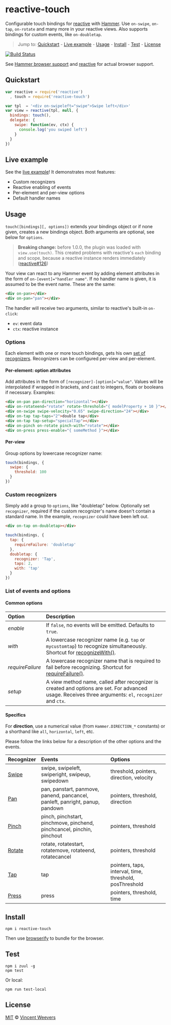 # reactive-touch

Configurable touch bindings for [reactive](https://github.com/component/reactive) with [Hammer](https://hammerjs.github.io/). Use `on-swipe`, `on-tap`, `on-rotate` and many more in your reactive views. Also supports bindings for custom events, like `on-doubletap`.

> Jump to: [Quickstart](#quickstart) - [Live example](#live-example) - [Usage](#usage) - [Install](#install) - [Test](#test) - [License](#license)

[![Build Status](https://saucelabs.com/browser-matrix/reactive-touch-sauce.svg)](https://travis-ci.org/vweevers/reactive-touch)

See [Hammer browser support](https://hammerjs.github.io/browser-support.html) and [reactive](https://github.com/component/reactive) for actual browser support.

## Quickstart

```js
var reactive = require('reactive')
  , touch = require('reactive-touch')

var tpl  = '<div on-swipeleft="swipe">Swipe left</div>'
var view = reactive(tpl, null, {
  bindings: touch(),
  delegate: {
    swipe: function(ev, ctx) {
      console.log('you swiped left')
    }
  }
})
```

## Live example

See the [live example](http://htmlpreview.github.io/?https://github.com/vweevers/reactive-touch/blob/master/example/index.html)! It demonstrates most features:

- Custom recognizers
- Reactive enabling of events
- Per-element and per-view options
- Default handler names

## Usage

`touch([bindings][, options])` extends your bindings object or if none given, creates a new bindings object. Both arguments are optional, see below for `options`.

>**Breaking change:** before 1.0.0, the plugin was loaded with `view.use(touch)`. This created problems with reactive's `each` binding and scope, because a reactive instance renders immediately ([reactive#126](https://github.com/component/reactive/issues/126))

Your view can react to any Hammer event by adding element attributes in the form of `on-[event]="handler name"`. If no handler name is given, it is assumed to be the event name. These are the same:

```html
<div on-pan></div>
<div on-pan="pan"></div>
```

The handler will receive two arguments, similar to reactive's built-in `on-click`:

- `ev`: event data
- `ctx`: reactive instance

### Options

Each element with one or more touch bindings, gets his own [set of recognizers](https://hammerjs.github.io/getting-started.html#more-control). Recognizers can be configured per-view and per-element.

#### Per-element: option attributes

Add attributes in the form of `[recognizer]-[option]="value"`. Values will be interpolated if wrapped in brackets, and cast to integers, floats or booleans if necessary. Examples:

```html
<div on-pan pan-direction="horizontal"></div>
<div on-rotateend="rotate" rotate-threshold="{ modelProperty + 10 }"></div>
<div on-swipe swipe-velocity="0.65" swipe-direction="24"></div>
<div on-tap tap-taps="2">double tap</div>
<div on-tap tap-setup="specialTap"></div>
<div on-pinch on-rotate pinch-with="rotate"></div>
<div on-press press-enable="{ someMethod }"></div>
```

#### Per-view 

Group options by lowercase recognizer name:

```js
touch(bindings, {
  swipe: {
    threshold: 100
  }
})
```

### Custom recognizers

Simply add a group to `options`, like "doubletap" below. Optionally set `recognizer`, required if the custom recognizer's name doesn't contain a standard name. In the example, `recognizer` could have been left out.

```html
<div on-tap on-doubletap></div>
```

```js
touch(bindings, {
  tap: {
    requireFailure: 'doubletap'
  },
  doubletap: {
    recognizer: 'Tap',
    taps: 2,
    with: 'tap'
  }
})
```

### List of events and options

#### Common options

| Option           | Description
|:-----------------|:--------------
| *enable*         | If `false`, no events will be emitted. Defaults to `true`.
| *with*           | A lowercase recognizer name (e.g. `tap` or `mycustomtap`) to recognize simultaneously. Shortcut for [recognizeWith()](http://hammerjs.github.io/recognize-with/).
| *requireFailure* | A lowercase recognizer name that is required to fail before recognizing. Shortcut for [requireFailure()](http://hammerjs.github.io/require-failure/).
| *setup*          | A view method name, called after recognizer is created and options are set. For advanced usage. Receives three arguments: `el`, `recognizer` and `ctx`.

#### Specifics

For **direction**, use a numerical value (from `Hammer.DIRECTION_*` constants) or a shorthand like `all`, `horizontal`, `left`, etc.

Please follow the links below for a description of the other options and the events.

| Recognizer | Events   | Options  
|:-----------|:---------|:------------------
| [Swipe](https://hammerjs.github.io/recognizer-swipe/) | swipe, swipeleft, swiperight, swipeup, swipedown | threshold, pointers, direction, velocity
| [Pan](https://hammerjs.github.io/recognizer-pan/) | pan, panstart, panmove, panend, pancancel, panleft, panright, panup, pandown | pointers, threshold, direction
| [Pinch](https://hammerjs.github.io/recognizer-pinch/) | pinch, pinchstart, pinchmove, pinchend, pinchcancel, pinchin, pinchout | pointers, threshold
| [Rotate](https://hammerjs.github.io/recognizer-rotate/) | rotate, rotatestart, rotatemove, rotateend, rotatecancel | pointers, threshold
| [Tap](https://hammerjs.github.io/recognizer-tap/) | tap | pointers, taps, interval, time, threshold, posThreshold
| [Press](https://hammerjs.github.io/recognizer-press/) | press | pointers, threshold, time

## Install

    npm i reactive-touch

Then use [browserify](http://browserify.org/) to bundle for the browser.

## Test

    npm i zuul -g
    npm test

Or local:

    npm run test-local

## License

[MIT](http://opensource.org/licenses/MIT) © [Vincent Weevers](http://vincentweevers.nl)
